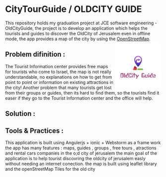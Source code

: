 # CityTourGuide / OLDCITY GUIDE
This repository holds  my graduation project at JCE software engineering - OldCityGuide, the project is to develop an application which helps the tourists and guides to discover the OldCity of Jerusalem even in offline mode, the app provides a map of the city by using the [OpenStreetMap](https://www.openstreetmap.org/#map=19/31.77659/35.22732).
<img align = "right" src = "https://github.com/linaza/CityTourGuide/blob/master/ab.png" width = 30%>

## Problem difinition :
The Tourist Information center provides free maps for tourists who come to Israel, the map is not really understandable, no explanations on how to get from point to point or information on existing attractions in the city!
Another problem that many tourists get lost from their groups or guides, then its hard to find them, so the tourists find it easer if they go to the Tourist Information center and the office will help. 
## Solution :

## Tools & Practices :
This application is built using Angulerjs + ionic + Webstorm as a frame work 
the app has many features : maps, guides , groups , free tours , atractions and rental cars companies in the o;d city of jerusalem
the main goal of the application is to help tourist discovring the oldcity of jerusalem easly without needing an internet conection.
the map is built using leaflet library and the openStreetMap Tiles for the old city 

